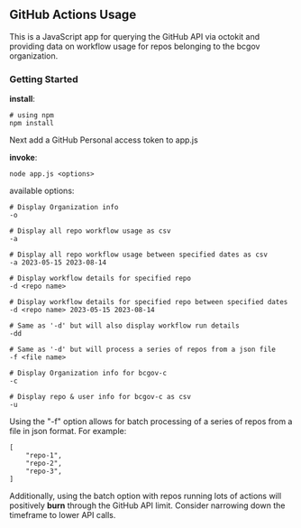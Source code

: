 ## GitHub Actions Usage
This is a JavaScript app for querying the GitHub API via octokit and providing data on workflow usage for repos belonging to the bcgov organization.

### Getting Started
**install**:
```
# using npm
npm install
```
Next add a GitHub Personal access token to app.js  

**invoke**:
```
node app.js <options>
```

available options:
```
# Display Organization info
-o

# Display all repo workflow usage as csv
-a

# Display all repo workflow usage between specified dates as csv
-a 2023-05-15 2023-08-14

# Display workflow details for specified repo
-d <repo name>

# Display workflow details for specified repo between specified dates
-d <repo name> 2023-05-15 2023-08-14

# Same as '-d' but will also display workflow run details
-dd

# Same as '-d' but will process a series of repos from a json file
-f <file name>

# Display Organization info for bcgov-c
-c

# Display repo & user info for bcgov-c as csv
-u
```

Using the "-f" option allows for batch processing of a series of repos from a file in json format. For example:
```
[
    "repo-1",
    "repo-2",
    "repo-3",
]
```
Additionally, using the batch option with repos running lots of actions will positively **burn** through the GitHub API limit. Consider narrowing down the timeframe to lower API calls.